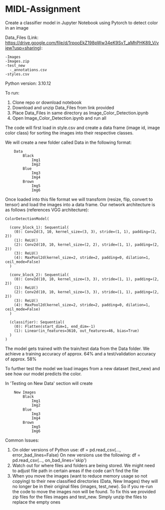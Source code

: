 # MIDL-Assignment
Create a classifier model in Jupyter Notebook using Pytorch to detect color in an image

Data_Files (Link: https://drive.google.com/file/d/1rpooEkZ198pWw34eK9SvT_aMhPHK89_V/view?usp=sharing):

    -Images
    -Images.zip
    -test_new
      -_annotations.csv
    -styles.csv
  
Python version: 3.10.12

To run:

1. Clone repo or download notebook
2. Download and unzip Data_Files from link provided
3. Place Data_Files in same directory as Image_Color_Detection.ipynb
4. Open Image_Color_Detection.ipynb and run all

The code will first load in style.csv and create a data frame (image id, image color class) for sorting the images into their respective classes.

We will create a new folder called Data in the following format:

        Data
            Black
                Img1
                Img2
            Blue
                Img3
                Img4
            Brown
                Img5
                Img6

Once loaded into this file format we will transform (resize, flip, convert to tensor) and load the images into a data frame. 
Our network architecture is as follows (references VGG architecture):

    ColorDetectionModel(
  
      (conv_block_1): Sequential(
        (0): Conv2d(3, 10, kernel_size=(3, 3), stride=(1, 1), padding=(2, 2))
        (1): ReLU()
        (2): Conv2d(10, 10, kernel_size=(2, 2), stride=(1, 1), padding=(2, 2))
        (3): ReLU()
        (4): MaxPool2d(kernel_size=2, stride=2, padding=0, dilation=1, ceil_mode=False)
      )
      
      (conv_block_2): Sequential(
        (0): Conv2d(10, 10, kernel_size=(3, 3), stride=(1, 1), padding=(2, 2))
        (1): ReLU()
        (2): Conv2d(10, 10, kernel_size=(3, 3), stride=(1, 1), padding=(2, 2))
        (3): ReLU()
        (4): MaxPool2d(kernel_size=2, stride=2, padding=0, dilation=1, ceil_mode=False)
      )
      
      (classifier): Sequential(
        (0): Flatten(start_dim=1, end_dim=-1)
        (1): Linear(in_features=3610, out_features=46, bias=True)
      )
    )

The model gets trained with the train/test data from the Data folder. We achieve a training accuracy of approx. 64% and a test/validation accuracy of approx. 58%

To further test the model we load images from a new dataset (test_new) and see how our model predicts the color.

In 'Testing on New Data' section will create 

        New Images
            Black
                Img1
                Img2
            Blue
                Img3
                Img4
            Brown
                Img5
                Img6
                
Common Issues:

1. On older versions of Python use:
  df = pd.read_csv(..., error_bad_lines=False) 
  On new versions use the following:
  df = pd.read_csv(..., on_bad_lines='skip')
2. Watch out for where files and folders are being stored. We might need to adjust file path in certain areas if the code can't find the file
3. When you move the images (want to reduce memory usage so not copying) to their new classified directories (Data, New Images) they will no longer be in their original files (images, test_new). So if you re-run the code to move the images non will be found. To fix this we provided zip files for the files images and test_new. Simply unzip the files to replace the empty ones 


